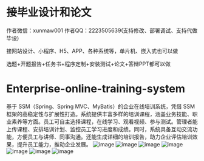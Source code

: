 # 接毕业设计和论文
作者微信：xunmaw001  作者QQ：2223505639(支持修改、部署调试、支持代做毕设)

接网站设计、小程序、H5、APP、各种系统等，单片机、嵌入式也可以做

选题+开题报告+任务书+程序定制+安装测试+论文+答辩PPT都可以做
# Enterprise-online-training-system
基于 SSM（Spring、Spring MVC、MyBatis）的企业在线培训系统，凭借 SSM 框架的高稳定性与扩展性打造。系统提供丰富多样的培训课程，涵盖业务技能、职业素养等方面。员工可自主选择课程，在线学习、观看视频、参与测试。管理者能上传课程、安排培训计划、监控员工学习进度和成绩。同时，系统具备互动交流功能，方便员工与讲师、同事沟通。还能生成详细的培训报告，助力企业评估培训效果，提升员工能力，推动企业发展。 
![image](https://github.com/user-attachments/assets/932ccb60-cab4-4dc3-9f22-daf529ad2eeb)
![image](https://github.com/user-attachments/assets/1e0aacf3-94ec-491e-ab58-d19dd680be52)
![image](https://github.com/user-attachments/assets/7b16b30e-17dd-41e6-b2ee-338f4bb34ed1)
![image](https://github.com/user-attachments/assets/196651a4-620a-462c-8fff-d32edbf95e53)
![image](https://github.com/user-attachments/assets/57f40279-7376-4615-8962-fb732b981329)
![image](https://github.com/user-attachments/assets/6a6c023f-7980-4add-a639-05bdaec92cf4)
![image](https://github.com/user-attachments/assets/ad3641f7-863c-4a71-ab03-cee76ce3900a)
